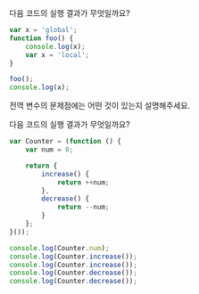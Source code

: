 다음 코드의 실행 결과가 무엇일까요?
```js
var x = 'global';
function foo() {
    console.log(x);
    var x = 'local';
}

foo();
console.log(x);
```

전역 변수의 문제점에는 어떤 것이 있는지 설명해주세요.

다음 코드의 실행 결과가 무엇일까요?
```js
var Counter = (function () {
    var num = 0;

    return {
        increase() {
            return ++num;
        },
        decrease() {
            return --num;
        }
    };
}());

console.log(Counter.num);
console.log(Counter.increase());
console.log(Counter.increase());
console.log(Counter.decrease());
console.log(Counter.decrease());
```